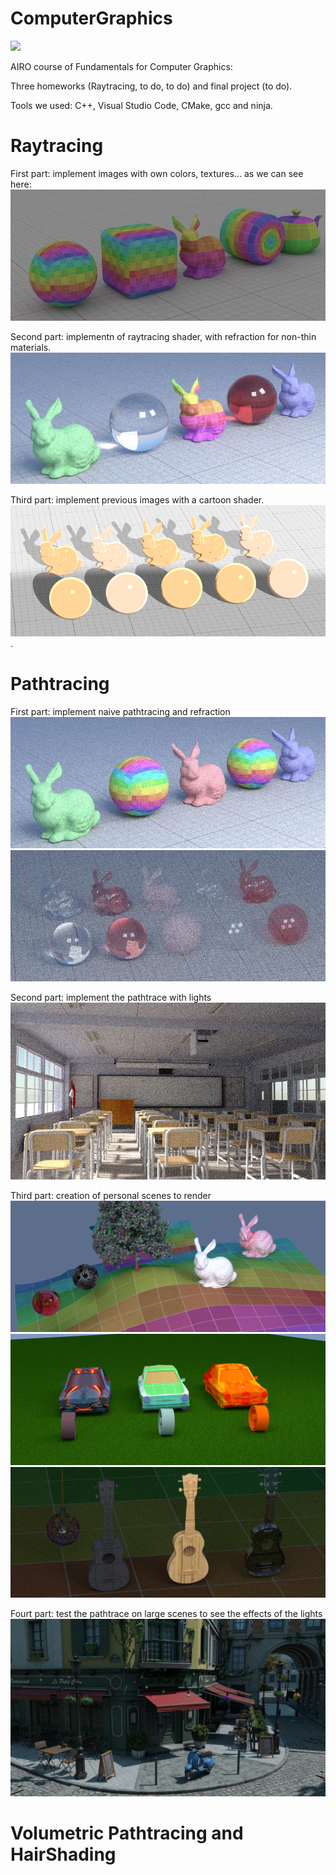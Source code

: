 # ComputerGraphics
<a href="https://www.dis.uniroma1.it/"><img src="http://www.dis.uniroma1.it/sites/default/files/marchio%20logo%20eng%20jpg.jpg" width="500"></a>

AIRO course of Fundamentals for Computer Graphics:

Three homeworks (Raytracing, to do, to do) and final project (to do).

Tools we used: C++, Visual Studio Code, CMake, gcc and ninja.

# Raytracing
First part: implement images with own colors, textures... as we can see here:
![](Raytrace/out/lowres/03_texture_720_256.jpg)

Second part: implementn of raytracing shader, with refraction for non-thin materials.
![](Raytrace/out/Refraction/glass_(notThin).jpg)

Third part: implement previous images with a cartoon shader.
![](Raytrace/out/shade_cartoon/materialsb.png)
.



# Pathtracing
First part: implement naive pathtracing and refraction
![](PathTrace/out/naive/02_matte_720_256.jpg)
![](PathTrace/out/Refraction/naive.jpg)

Second part: implement the pathtrace with lights
![](PathTrace/out/path/15_classroom_720_256.jpg)

Third part: creation of personal scenes to render 
![](PathTrace/out/OwnScenes/1own.png) 
![](PathTrace/out/OwnScenes/2own.png)
![](PathTrace/out/OwnScenes/3own.png)

Fourt part: test the pathtrace on large scenes to see the effects of the lights
![](PathTrace/out/LargeScenesHD/bisEXT_hd.jpg)


# Volumetric Pathtracing and HairShading
